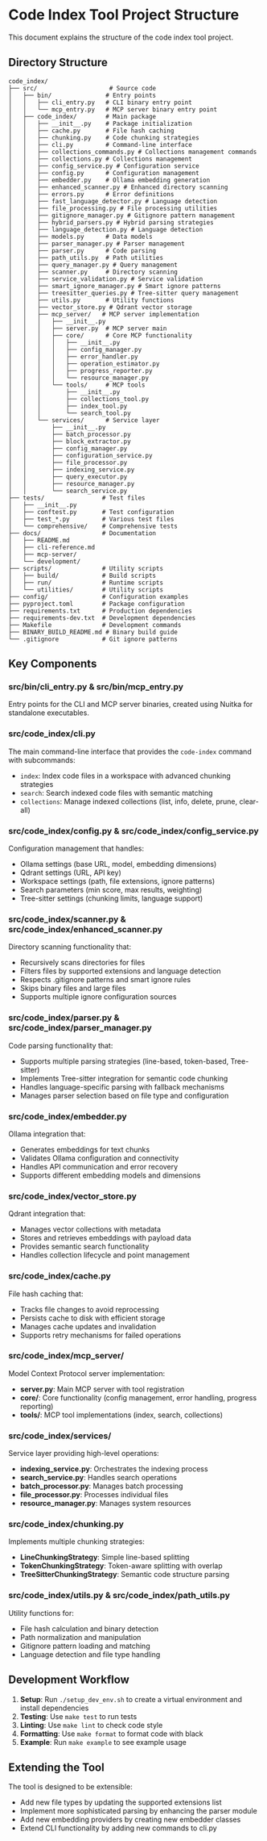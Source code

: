 # Code Index Tool Project Structure

This document explains the structure of the code index tool project.

## Directory Structure

```
code_index/
├── src/                    # Source code
│   ├── bin/               # Entry points
│   │   ├── cli_entry.py   # CLI binary entry point
│   │   └── mcp_entry.py   # MCP server binary entry point
│   ├── code_index/        # Main package
│   │   ├── __init__.py    # Package initialization
│   │   ├── cache.py       # File hash caching
│   │   ├── chunking.py    # Code chunking strategies
│   │   ├── cli.py         # Command-line interface
│   │   ├── collections_commands.py # Collections management commands
│   │   ├── collections.py # Collections management
│   │   ├── config_service.py # Configuration service
│   │   ├── config.py      # Configuration management
│   │   ├── embedder.py    # Ollama embedding generation
│   │   ├── enhanced_scanner.py # Enhanced directory scanning
│   │   ├── errors.py      # Error definitions
│   │   ├── fast_language_detector.py # Language detection
│   │   ├── file_processing.py # File processing utilities
│   │   ├── gitignore_manager.py # Gitignore pattern management
│   │   ├── hybrid_parsers.py # Hybrid parsing strategies
│   │   ├── language_detection.py # Language detection
│   │   ├── models.py      # Data models
│   │   ├── parser_manager.py # Parser management
│   │   ├── parser.py      # Code parsing
│   │   ├── path_utils.py  # Path utilities
│   │   ├── query_manager.py # Query management
│   │   ├── scanner.py     # Directory scanning
│   │   ├── service_validation.py # Service validation
│   │   ├── smart_ignore_manager.py # Smart ignore patterns
│   │   ├── treesitter_queries.py # Tree-sitter query management
│   │   ├── utils.py       # Utility functions
│   │   ├── vector_store.py # Qdrant vector storage
│   │   ├── mcp_server/   # MCP server implementation
│   │   │   ├── __init__.py
│   │   │   ├── server.py  # MCP server main
│   │   │   ├── core/      # Core MCP functionality
│   │   │   │   ├── __init__.py
│   │   │   │   ├── config_manager.py
│   │   │   │   ├── error_handler.py
│   │   │   │   ├── operation_estimator.py
│   │   │   │   ├── progress_reporter.py
│   │   │   │   └── resource_manager.py
│   │   │   └── tools/     # MCP tools
│   │   │       ├── __init__.py
│   │   │       ├── collections_tool.py
│   │   │       ├── index_tool.py
│   │   │       └── search_tool.py
│   │   └── services/      # Service layer
│   │       ├── __init__.py
│   │       ├── batch_processor.py
│   │       ├── block_extractor.py
│   │       ├── config_manager.py
│   │       ├── configuration_service.py
│   │       ├── file_processor.py
│   │       ├── indexing_service.py
│   │       ├── query_executor.py
│   │       ├── resource_manager.py
│   │       └── search_service.py
├── tests/                # Test files
│   ├── __init__.py
│   ├── conftest.py       # Test configuration
│   ├── test_*.py         # Various test files
│   └── comprehensive/    # Comprehensive tests
├── docs/                 # Documentation
│   ├── README.md
│   ├── cli-reference.md
│   ├── mcp-server/
│   └── development/
├── scripts/              # Utility scripts
│   ├── build/            # Build scripts
│   ├── run/              # Runtime scripts
│   └── utilities/        # Utility scripts
├── config/               # Configuration examples
├── pyproject.toml        # Package configuration
├── requirements.txt      # Production dependencies
├── requirements-dev.txt  # Development dependencies
├── Makefile              # Development commands
├── BINARY_BUILD_README.md # Binary build guide
└── .gitignore            # Git ignore patterns
```

## Key Components

### src/bin/cli_entry.py & src/bin/mcp_entry.py
Entry points for the CLI and MCP server binaries, created using Nuitka for standalone executables.

### src/code_index/cli.py
The main command-line interface that provides the `code-index` command with subcommands:
- `index`: Index code files in a workspace with advanced chunking strategies
- `search`: Search indexed code files with semantic matching
- `collections`: Manage indexed collections (list, info, delete, prune, clear-all)

### src/code_index/config.py & src/code_index/config_service.py
Configuration management that handles:
- Ollama settings (base URL, model, embedding dimensions)
- Qdrant settings (URL, API key)
- Workspace settings (path, file extensions, ignore patterns)
- Search parameters (min score, max results, weighting)
- Tree-sitter settings (chunking limits, language support)

### src/code_index/scanner.py & src/code_index/enhanced_scanner.py
Directory scanning functionality that:
- Recursively scans directories for files
- Filters files by supported extensions and language detection
- Respects .gitignore patterns and smart ignore rules
- Skips binary files and large files
- Supports multiple ignore configuration sources

### src/code_index/parser.py & src/code_index/parser_manager.py
Code parsing functionality that:
- Supports multiple parsing strategies (line-based, token-based, Tree-sitter)
- Implements Tree-sitter integration for semantic code chunking
- Handles language-specific parsing with fallback mechanisms
- Manages parser selection based on file type and configuration

### src/code_index/embedder.py
Ollama integration that:
- Generates embeddings for text chunks
- Validates Ollama configuration and connectivity
- Handles API communication and error recovery
- Supports different embedding models and dimensions

### src/code_index/vector_store.py
Qdrant integration that:
- Manages vector collections with metadata
- Stores and retrieves embeddings with payload data
- Provides semantic search functionality
- Handles collection lifecycle and point management

### src/code_index/cache.py
File hash caching that:
- Tracks file changes to avoid reprocessing
- Persists cache to disk with efficient storage
- Manages cache updates and invalidation
- Supports retry mechanisms for failed operations

### src/code_index/mcp_server/
Model Context Protocol server implementation:
- **server.py**: Main MCP server with tool registration
- **core/**: Core functionality (config management, error handling, progress reporting)
- **tools/**: MCP tool implementations (index, search, collections)

### src/code_index/services/
Service layer providing high-level operations:
- **indexing_service.py**: Orchestrates the indexing process
- **search_service.py**: Handles search operations
- **batch_processor.py**: Manages batch processing
- **file_processor.py**: Processes individual files
- **resource_manager.py**: Manages system resources

### src/code_index/chunking.py
Implements multiple chunking strategies:
- **LineChunkingStrategy**: Simple line-based splitting
- **TokenChunkingStrategy**: Token-aware splitting with overlap
- **TreeSitterChunkingStrategy**: Semantic code structure parsing

### src/code_index/utils.py & src/code_index/path_utils.py
Utility functions for:
- File hash calculation and binary detection
- Path normalization and manipulation
- Gitignore pattern loading and matching
- Language detection and file type handling

## Development Workflow

1. **Setup**: Run `./setup_dev_env.sh` to create a virtual environment and install dependencies
2. **Testing**: Use `make test` to run tests
3. **Linting**: Use `make lint` to check code style
4. **Formatting**: Use `make format` to format code with black
5. **Example**: Run `make example` to see example usage

## Extending the Tool

The tool is designed to be extensible:
- Add new file types by updating the supported extensions list
- Implement more sophisticated parsing by enhancing the parser module
- Add new embedding providers by creating new embedder classes
- Extend CLI functionality by adding new commands to cli.py